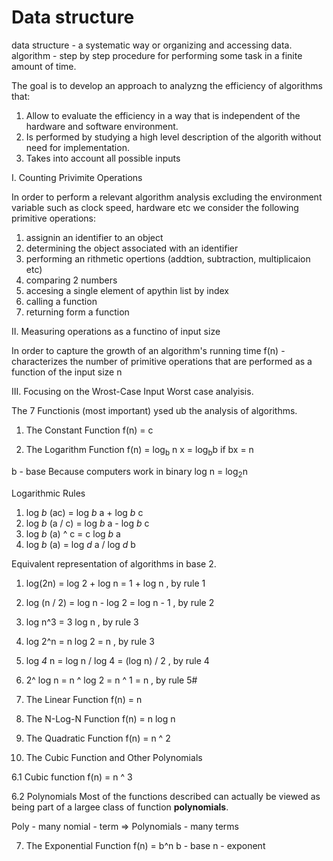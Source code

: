 # Data structure
data structure - a systematic way or organizing and accessing data.
algorithm - step by step procedure for performing some task in a finite amount of time.


The goal is to develop an approach to analyzng the efficiency of algorithms that:
1. Allow to evaluate the efficiency in a way that is independent of the hardware and software environment.
2. Is performed by studying a high level description of the algorith without need for implementation.
3. Takes into account all possible inputs



I. Counting Privimite Operations

In order to perform a relevant algorithm analysis excluding the environment variable such as clock speed, hardware etc we consider the following primitive operations:
1. assignin  an identifier to an object
2. determining the object associated with an identifier
3. performing an rithmetic opertions (addtion, subtraction, multiplicaion etc)
4. comparing 2 numbers
5. accesing a single element of apythin list by index
6. calling a function
7. returning form a function


II. Measuring operations as a functino of input size

In order to capture the growth of an algorithm's running time
f(n) - characterizes the number of primitive operations that are performed as a function of the input size n


III. Focusing on the Wrost-Case Input
Worst case analyisis.



The 7 Functionis (most important) ysed ub the analysis of algorithms.

1. The Constant Function
f(n) = c

2. The Logarithm Function 
f(n) = log<sub>b</sub> n
x = log<sub>b</sub>b if b<super>x</super> = n

b - base
Because computers work in binary
log n = log<sub>2</sub>n

Logarithmic Rules

1. log *b* (ac)  = log *b* a + log *b* c
2. log *b* (a / c) = log *b* a - log *b* c
3. log *b* (a) ^ c = c log *b* a
4. log *b* (a) = log *d* a / log *d* b

Equivalent representation of algorithms in base 2.

1. log(2n)  = log 2 + log n = 1 + log n    , by rule 1
2. log (n / 2) = log n - log 2 = log n - 1 , by rule 2
3. log n^3 = 3 log n                       , by rule 3
4. log 2^n = n log 2 = n                   , by rule 3
5. log *4* n = log n / log 4 = (log n) / 2 , by rule 4
6. 2^ log n = n ^ log 2 = n ^ 1 = n        , by rule 5#

3. The Linear Function
f(n) = n

4. The N-Log-N Function
f(n) = n log n

5. The Quadratic Function
f(n) = n ^ 2

6. The Cubic Function and Other Polynomials

6.1 Cubic function
f(n) = n ^ 3


6.2 Polynomials
Most of the functions described can actually be viewed as being part of a largee class of function **polynomials**.

Poly - many
nomial - term  => Polynomials - many terms


7. The Exponential Function
f(n) = b^n
b - base
n - exponent
